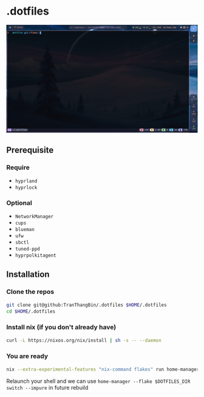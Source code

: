 # .dotfiles

![Desktop screenshot of the configuration](./images/desktop-screenshot.png)

## Prerequisite

### Require

- `hyprland`
- `hyprlock`

### Optional

- `NetworkManager`
- `cups`
- `blueman`
- `ufw`
- `sbctl`
- `tuned-ppd`
- `hyprpolkitagent`

## Installation

### Clone the repos

```bash
git clone git@github:TranThangBin/.dotfiles $HOME/.dotfiles
cd $HOME/.dotfiles
```

### Install nix (if you don't already have)

```bash
curl -L https://nixos.org/nix/install | sh -s -- --daemon
```

### You are ready

```bash
nix --extra-experimental-features "nix-command flakes" run home-manager/master -- switch --flake $HOME/.dotfiles --impure
```

Relaunch your shell and we can use `home-manager --flake $DOTFILES_DIR switch --impure` in future rebuild
